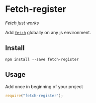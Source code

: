 # Fetch-register

_Fetch just works_

Add [`fetch`](https://developer.mozilla.org/en-US/docs/Web/API/Fetch_API) globally on any js environment.

## Install

```
npm install --save fetch-register
```

## Usage

Add once in beginning of your project

```js
require("fetch-register");
```

